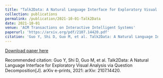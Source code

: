 ```yaml
---
title: "Talk2Data: A Natural Language Interface for Exploratory Visual Analysis via Question Decomposition"
collection: publications
permalink: /publication/2021-10-01-Talk2Data
date: 2021-10-01
venue: 'ACM Transactions on Interactive Intelligent Systems'
paperurl: 'https://arxiv.org/pdf/2107.14420.pdf'
citation: 'Guo Y, Shi D, Guo M, et al. Talk2Data: A Natural Language Interface for Exploratory Visual Analysis via Question Decomposition[J]. arXiv e-prints, 2021: arXiv: 2107.14420.'
---
```


<a href='https://arxiv.org/pdf/2107.14420.pdf'>Download paper here</a>

Recommended citation: Guo Y, Shi D, Guo M, et al. Talk2Data: A Natural Language Interface for Exploratory Visual Analysis via Question Decomposition[J]. arXiv e-prints, 2021: arXiv: 2107.14420.